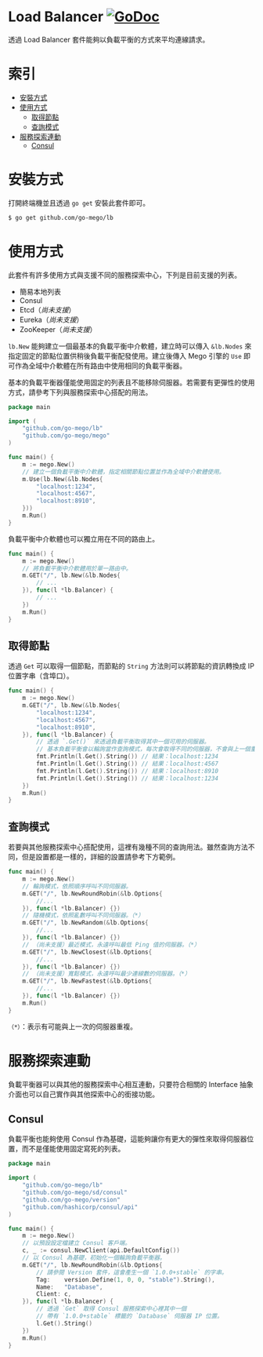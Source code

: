 # Load Balancer [![GoDoc](https://godoc.org/github.com/go-mego/lb?status.svg)](https://godoc.org/github.com/go-mego/lb)

透過 Load Balancer 套件能夠以負載平衡的方式來平均連線請求。

# 索引

* [安裝方式](#安裝方式)
* [使用方式](#使用方式)
    * [取得節點](#取得節點)
    * [查詢模式](#查詢模式)
* [服務探索連動](#服務探索連動)
    * [Consul](#Consul)

# 安裝方式

打開終端機並且透過 `go get` 安裝此套件即可。

```bash
$ go get github.com/go-mego/lb
```

# 使用方式

此套件有許多使用方式與支援不同的服務探索中心，下列是目前支援的列表。

* 簡易本地列表
* Consul
* Etcd（_尚未支援_）
* Eureka（_尚未支援_）
* ZooKeeper（_尚未支援_）

`lb.New` 能夠建立一個最基本的負載平衡中介軟體，建立時可以傳入 `&lb.Nodes` 來指定固定的節點位置供稍後負載平衡配發使用。建立後傳入 Mego 引擎的 `Use` 即可作為全域中介軟體在所有路由中使用相同的負載平衡器。

基本的負載平衡器僅能使用固定的列表且不能移除伺服器。若需要有更彈性的使用方式，請參考下列與服務探索中心搭配的用法。

```go
package main

import (
	"github.com/go-mego/lb"
	"github.com/go-mego/mego"
)

func main() {
	m := mego.New()
	// 建立一個負載平衡中介軟體，指定相關節點位置並作為全域中介軟體使用。
	m.Use(lb.New(&lb.Nodes{
		"localhost:1234",
		"localhost:4567",
		"localhost:8910",
	}))
	m.Run()
}
```

負載平衡中介軟體也可以獨立用在不同的路由上。

```go
func main() {
	m := mego.New()
	// 將負載平衡中介軟體用於單一路由中。
	m.GET("/", lb.New(&lb.Nodes{
		// ...
	}), func(l *lb.Balancer) {
		// ...
	})
	m.Run()
}
```

## 取得節點

透過 `Get` 可以取得一個節點，而節點的 `String` 方法則可以將節點的資訊轉換成 IP 位置字串（含埠口）。

```go
func main() {
	m := mego.New()
	m.GET("/", lb.New(&lb.Nodes{
		"localhost:1234",
		"localhost:4567",
		"localhost:8910",
	}), func(l *lb.Balancer) {
		// 透過 `.Get()` 來透過負載平衡取得其中一個可用的伺服器。
		// 基本負載平衡會以輪詢當作查詢模式，每次會取得不同的伺服器，不會與上一個重複。
		fmt.Println(l.Get().String()) // 結果：localhost:1234
		fmt.Println(l.Get().String()) // 結果：localhost:4567
		fmt.Println(l.Get().String()) // 結果：localhost:8910
		fmt.Println(l.Get().String()) // 結果：localhost:1234
	})
	m.Run()
}
```

## 查詢模式

若要與其他服務探索中心搭配使用，這裡有幾種不同的查詢用法。雖然查詢方法不同，但是設置都是一樣的，詳細的設置請參考下方範例。

```go
func main() {
	m := mego.New()
	// 輪詢模式，依照順序呼叫不同伺服器。
	m.GET("/", lb.NewRoundRobin(&lb.Options{
		//...
	}), func(l *lb.Balancer) {})
	// 隨機模式，依照亂數呼叫不同伺服器。（*）
	m.GET("/", lb.NewRandom(&lb.Options{
		//...
	}), func(l *lb.Balancer) {})
	// （尚未支援）最近模式，永遠呼叫最低 Ping 值的伺服器。（*）
	m.GET("/", lb.NewClosest(&lb.Options{
		//...
	}), func(l *lb.Balancer) {})
	// （尚未支援）寬鬆模式，永遠呼叫最少連線數的伺服器。（*）
	m.GET("/", lb.NewFastest(&lb.Options{
		//...
	}), func(l *lb.Balancer) {})
	m.Run()
}
```

`（*）`：表示有可能與上一次的伺服器重複。

# 服務探索連動

負載平衡器可以與其他的服務探索中心相互連動，只要符合相關的 Interface 抽象介面也可以自己實作與其他探索中心的銜接功能。

## Consul

負載平衡也能夠使用 Consul 作為基礎，這能夠讓你有更大的彈性來取得伺服器位置，而不是僅能使用固定寫死的列表。

```go
package main

import (
	"github.com/go-mego/lb"
	"github.com/go-mego/sd/consul"
	"github.com/go-mego/version"
	"github.com/hashicorp/consul/api"
)

func main() {
	m := mego.New()
	// 以預設設定檔建立 Consul 客戶端。
	c, _ := consul.NewClient(api.DefaultConfig())
	// 以 Consul 為基礎，初始化一個輪詢負載平衡器。
	m.GET("/", lb.NewRoundRobin(&lb.Options{
		// 請參閱 Version 套件，這會產生一個 `1.0.0+stable` 的字串。
		Tag:    version.Define(1, 0, 0, "stable").String(),
		Name:   "Database",
		Client: c,
	}), func(l *lb.Balancer) {
		// 透過 `Get` 取得 Consul 服務探索中心裡其中一個
		// 帶有 `1.0.0+stable` 標籤的 `Database` 伺服器 IP 位置。
		l.Get().String()
	})
	m.Run()
}
```